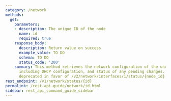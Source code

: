 ```yaml
---
category: /network
methods:
  get:
    parameters:
    - description: The unique ID of the node
      name: id
      required: true
    response_body:
      description: Return value on success
      example_value: TO DO
      schema: TO DO
      status_code: '200'
    summary: This method retrieves the network configuration of the underlying system,
      including DHCP configuration, and status of any pending changes. This API is
      deprecated in favor of /v2/network/interfaces/1/status/{node_id}.
rest_endpoint: /v1/network/status/{id}
permalink: /rest-api-guide/network/id.html
sidebar: rest_api_command_guide_sidebar
---
```

